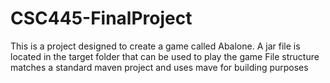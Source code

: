 # CSC445-FinalProject
This is a project designed to create a game called Abalone.
A jar file is located in the target folder that can be used to play the game
File structure matches a standard maven project and uses mave for building purposes
